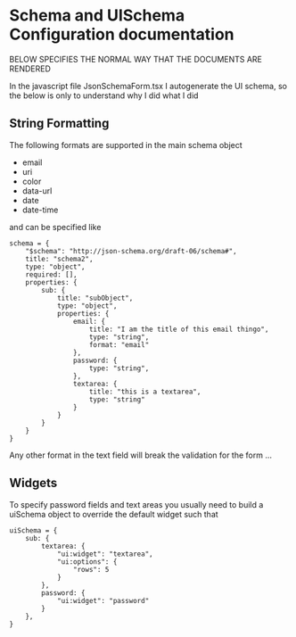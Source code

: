 # Schema and UISchema Configuration documentation

BELOW SPECIFIES THE NORMAL WAY THAT THE DOCUMENTS ARE RENDERED

In the javascript file JsonSchemaForm.tsx I autogenerate the UI schema, so the below is only to understand why I did what I did

## String Formatting

The following formats are supported in the main schema object

- email
- uri
- color
- data-url
- date
- date-time

and can be specified like

```
schema = {
    "$schema": "http://json-schema.org/draft-06/schema#",
    title: "schema2",
    type: "object",
    required: [],
    properties: {
        sub: {
            title: "subObject",
            type: "object",
            properties: {
                email: {
                    title: "I am the title of this email thingo",
                    type: "string",
                    format: "email"
                },
                password: {
                    type: "string",
                },
                textarea: {
                    title: "this is a textarea",
                    type: "string"
                }
            }
        }
    }
}
```

Any other format in the text field will break the validation for the form ...

## Widgets

To specify password fields and text areas you usually need to build a uiSchema object to override the default widget such that

```
uiSchema = {
    sub: {
        textarea: {
            "ui:widget": "textarea",
            "ui:options": {
                "rows": 5
            }
        },
        password: {
            "ui:widget": "password"
        }
    },
}
```
